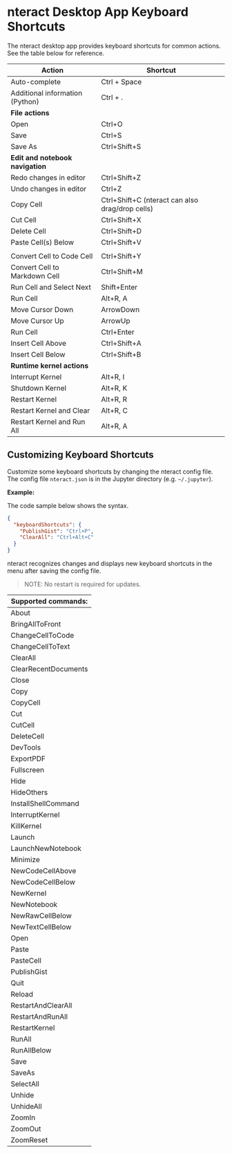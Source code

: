 # nteract Desktop App Keyboard Shortcuts

The nteract desktop app provides keyboard shortcuts for common actions. See the table below for reference.

| Action                           | Shortcut                                        |
| -------------------------------- | ----------------------------------------------- |
| Auto-complete                    | Ctrl + Space                                    |
| Additional information (Python)  | Ctrl + .                                        |
| **File actions**                 |                                                 |
| Open                             | Ctrl+O                                          |
| Save                             | Ctrl+S                                          |
| Save As                          | Ctrl+Shift+S                                    |
| **Edit and notebook navigation** |                                                 |
| Redo changes in editor           | Ctrl+Shift+Z                                    |
| Undo changes in editor           | Ctrl+Z                                          |
| Copy Cell                        | Ctrl+Shift+C (nteract can also drag/drop cells) |
| Cut Cell                         | Ctrl+Shift+X                                    |
| Delete Cell                      | Ctrl+Shift+D                                    |
| Paste Cell(s) Below              | Ctrl+Shift+V                                    |
|                                  |                                                 |
| Convert Cell to Code Cell        | Ctrl+Shift+Y                                    |
| Convert Cell to Markdown Cell    | Ctrl+Shift+M                                    |
| Run Cell and Select Next         | Shift+Enter                                     |
| Run Cell                         | Alt+R, A                                        |
| Move Cursor Down                 | ArrowDown                                       |
| Move Cursor Up                   | ArrowUp                                         |
| Run Cell                         | Ctrl+Enter                                      |
| Insert Cell Above                | Ctrl+Shift+A                                    |
| Insert Cell Below                | Ctrl+Shift+B                                    |
| **Runtime kernel actions**       |                                                 |
| Interrupt Kernel                 | Alt+R, I                                        |
| Shutdown Kernel                  | Alt+R, K                                        |
| Restart Kernel                   | Alt+R, R                                        |
| Restart Kernel and Clear         | Alt+R, C                                        |
| Restart Kernel and Run All       | Alt+R, A                                        |

## Customizing Keyboard Shortcuts

Customize some keyboard shortcuts by changing the nteract config file. The config file `nteract.json` is in the Jupyter directory (e.g. `~/.jupyter`).

**Example:**

The code sample below shows the syntax.

```json
{
  "keyboardShortcuts": {
    "PublishGist": "Ctrl+P",
    "ClearAll": "Ctrl+Alt+C"
  }
}
```

nteract recognizes changes and displays new keyboard shortcuts in the menu after saving the config file. 

> NOTE: No restart is required for updates.

| **Supported commands:**| 
| --- |
| About |
| BringAllToFront |
| ChangeCellToCode |
| ChangeCellToText |
| ClearAll |
| ClearRecentDocuments |
| Close |
| Copy |
| CopyCell |
| Cut |
| CutCell |
| DeleteCell |
| DevTools |
| ExportPDF |
| Fullscreen |
| Hide |
| HideOthers |
| InstallShellCommand |
| InterruptKernel |
| KillKernel |
| Launch |
| LaunchNewNotebook |
| Minimize |
| NewCodeCellAbove |
| NewCodeCellBelow |
| NewKernel |
| NewNotebook |
| NewRawCellBelow |
| NewTextCellBelow |
| Open |
| Paste |
| PasteCell |
| PublishGist |
| Quit |
| Reload |
| RestartAndClearAll |
| RestartAndRunAll |
| RestartKernel |
| RunAll |
| RunAllBelow |
| Save |
| SaveAs |
| SelectAll |
| Unhide |
| UnhideAll |
| ZoomIn |
| ZoomOut |
| ZoomReset |
